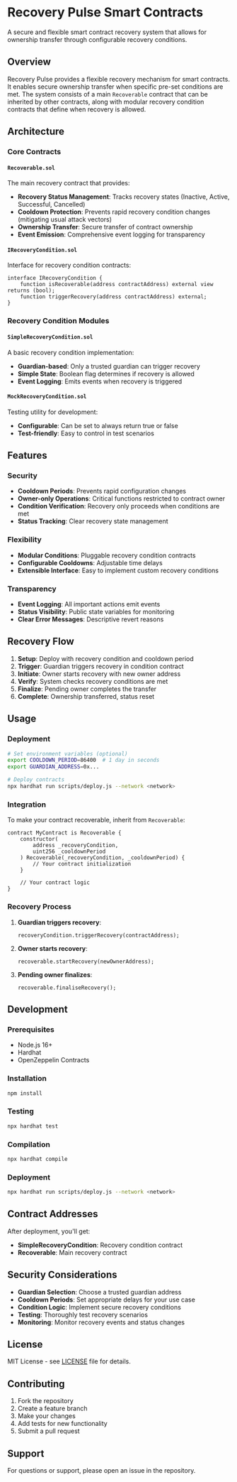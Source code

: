 # Recovery Pulse Smart Contracts

A secure and flexible smart contract recovery system that allows for ownership transfer through configurable recovery conditions.

## Overview

Recovery Pulse provides a flexible recovery mechanism for smart contracts. It enables secure ownership transfer when specific pre-set conditions are met. The system consists of a main `Recoverable` contract that can be inherited by other contracts, along with modular recovery condition contracts that define when recovery is allowed.

## Architecture

### Core Contracts

#### `Recoverable.sol`
The main recovery contract that provides:
- **Recovery Status Management**: Tracks recovery states (Inactive, Active, Successful, Cancelled)
- **Cooldown Protection**: Prevents rapid recovery condition changes (mitigating usual attack vectors)
- **Ownership Transfer**: Secure transfer of contract ownership
- **Event Emission**: Comprehensive event logging for transparency

#### `IRecoveryCondition.sol`
Interface for recovery condition contracts:
```solidity
interface IRecoveryCondition {
    function isRecoverable(address contractAddress) external view returns (bool);
    function triggerRecovery(address contractAddress) external;
}
```

### Recovery Condition Modules

#### `SimpleRecoveryCondition.sol`
A basic recovery condition implementation:
- **Guardian-based**: Only a trusted guardian can trigger recovery
- **Simple State**: Boolean flag determines if recovery is allowed
- **Event Logging**: Emits events when recovery is triggered

#### `MockRecoveryCondition.sol`
Testing utility for development:
- **Configurable**: Can be set to always return true or false
- **Test-friendly**: Easy to control in test scenarios

## Features

### Security
- **Cooldown Periods**: Prevents rapid configuration changes
- **Owner-only Operations**: Critical functions restricted to contract owner
- **Condition Verification**: Recovery only proceeds when conditions are met
- **Status Tracking**: Clear recovery state management

### Flexibility
- **Modular Conditions**: Pluggable recovery condition contracts
- **Configurable Cooldowns**: Adjustable time delays
- **Extensible Interface**: Easy to implement custom recovery conditions

### Transparency
- **Event Logging**: All important actions emit events
- **Status Visibility**: Public state variables for monitoring
- **Clear Error Messages**: Descriptive revert reasons

## Recovery Flow

1. **Setup**: Deploy with recovery condition and cooldown period
2. **Trigger**: Guardian triggers recovery in condition contract
3. **Initiate**: Owner starts recovery with new owner address
4. **Verify**: System checks recovery conditions are met
5. **Finalize**: Pending owner completes the transfer
6. **Complete**: Ownership transferred, status reset

## Usage

### Deployment

```bash
# Set environment variables (optional)
export COOLDOWN_PERIOD=86400  # 1 day in seconds
export GUARDIAN_ADDRESS=0x...

# Deploy contracts
npx hardhat run scripts/deploy.js --network <network>
```

### Integration

To make your contract recoverable, inherit from `Recoverable`:

```solidity
contract MyContract is Recoverable {
    constructor(
        address _recoveryCondition,
        uint256 _cooldownPeriod
    ) Recoverable(_recoveryCondition, _cooldownPeriod) {
        // Your contract initialization
    }
    
    // Your contract logic
}
```

### Recovery Process

1. **Guardian triggers recovery**:
   ```solidity
   recoveryCondition.triggerRecovery(contractAddress);
   ```

2. **Owner starts recovery**:
   ```solidity
   recoverable.startRecovery(newOwnerAddress);
   ```

3. **Pending owner finalizes**:
   ```solidity
   recoverable.finaliseRecovery();
   ```

## Development

### Prerequisites
- Node.js 16+
- Hardhat
- OpenZeppelin Contracts

### Installation
```bash
npm install
```

### Testing
```bash
npx hardhat test
```

### Compilation
```bash
npx hardhat compile
```

### Deployment
```bash
npx hardhat run scripts/deploy.js --network <network>
```

## Contract Addresses

After deployment, you'll get:
- **SimpleRecoveryCondition**: Recovery condition contract
- **Recoverable**: Main recovery contract

## Security Considerations

- **Guardian Selection**: Choose a trusted guardian address
- **Cooldown Periods**: Set appropriate delays for your use case
- **Condition Logic**: Implement secure recovery conditions
- **Testing**: Thoroughly test recovery scenarios
- **Monitoring**: Monitor recovery events and status changes

## License

MIT License - see [LICENSE](LICENSE) file for details.

## Contributing

1. Fork the repository
2. Create a feature branch
3. Make your changes
4. Add tests for new functionality
5. Submit a pull request

## Support

For questions or support, please open an issue in the repository.
